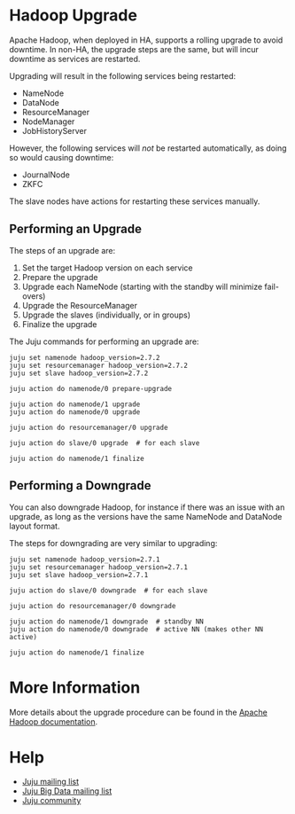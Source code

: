 # Hadoop Upgrade

Apache Hadoop, when deployed in HA, supports a rolling upgrade to avoid
downtime.  In non-HA, the upgrade steps are the same, but will incur downtime as
services are restarted.

Upgrading will result in the following services being restarted:

  * NameNode
  * DataNode
  * ResourceManager
  * NodeManager
  * JobHistoryServer

However, the following services will *not* be restarted automatically, as doing
so would causing downtime:

  * JournalNode
  * ZKFC

The slave nodes have actions for restarting these services manually.


## Performing an Upgrade

The steps of an upgrade are:

  1. Set the target Hadoop version on each service
  2. Prepare the upgrade
  3. Upgrade each NameNode (starting with the standby will minimize fail-overs)
  4. Upgrade the ResourceManager
  5. Upgrade the slaves (individually, or in groups)
  6. Finalize the upgrade

The Juju commands for performing an upgrade are:

    juju set namenode hadoop_version=2.7.2
    juju set resourcemanager hadoop_version=2.7.2
    juju set slave hadoop_version=2.7.2

    juju action do namenode/0 prepare-upgrade

    juju action do namenode/1 upgrade
    juju action do namenode/0 upgrade

    juju action do resourcemanager/0 upgrade

    juju action do slave/0 upgrade  # for each slave

    juju action do namenode/1 finalize


## Performing a Downgrade

You can also downgrade Hadoop, for instance if there was an issue with an
upgrade, as long as the versions have the same NameNode and DataNode layout
format.

The steps for downgrading are very similar to upgrading:

    juju set namenode hadoop_version=2.7.1
    juju set resourcemanager hadoop_version=2.7.1
    juju set slave hadoop_version=2.7.1

    juju action do slave/0 downgrade  # for each slave

    juju action do resourcemanager/0 downgrade

    juju action do namenode/1 downgrade  # standby NN
    juju action do namenode/0 downgrade  # active NN (makes other NN active)

    juju action do namenode/1 finalize


# More Information

More details about the upgrade procedure can be found in the
[Apache Hadoop documentation][upgrade].


# Help

- [Juju mailing list](https://lists.ubuntu.com/mailman/listinfo/juju)
- [Juju Big Data mailing list](https://lists.ubuntu.com/mailman/listinfo/bigdata)
- [Juju community](https://jujucharms.com/community)


[upgrade]: https://hadoop.apache.org/docs/stable/hadoop-project-dist/hadoop-hdfs/HdfsRollingUpgrade.html
